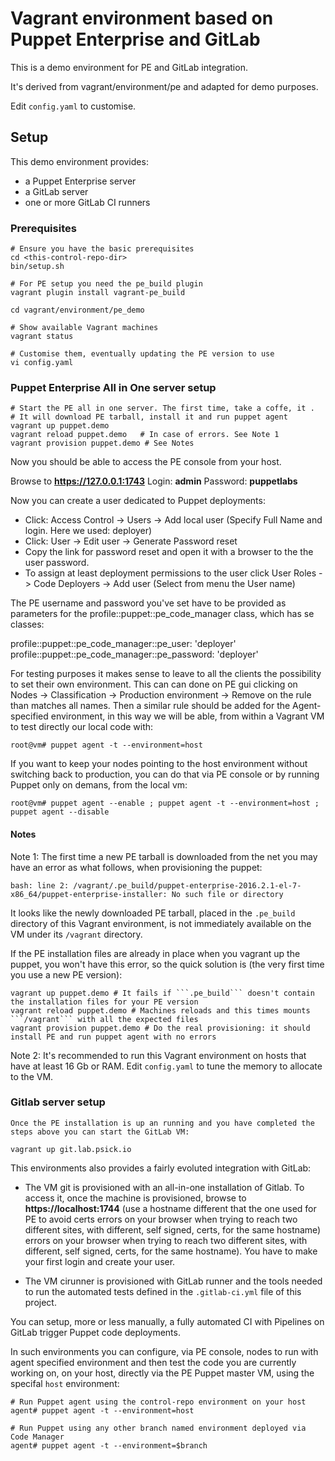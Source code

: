 # Vagrant environment based on Puppet Enterprise and GitLab

This is a demo environment for PE and GitLab integration.

It's derived from vagrant/environment/pe and adapted for demo purposes.

Edit ```config.yaml``` to customise.

## Setup

This demo environment provides:

  - a Puppet Enterprise server
  - a GitLab server
  - one or more GitLab CI runners

### Prerequisites

    # Ensure you have the basic prerequisites
    cd <this-control-repo-dir>
    bin/setup.sh

    # For PE setup you need the pe_build plugin
    vagrant plugin install vagrant-pe_build

    cd vagrant/environment/pe_demo

    # Show available Vagrant machines
    vagrant status

    # Customise them, eventually updating the PE version to use
    vi config.yaml


### Puppet Enterprise All in One server setup

    # Start the PE all in one server. The first time, take a coffe, it .
    # It will download PE tarball, install it and run puppet agent 
    vagrant up puppet.demo
    vagrant reload puppet.demo   # In case of errors. See Note 1
    vagrant provision puppet.demo # See Notes

Now you should be able to access the PE console from your host.

Browse to **https://127.0.0.1:1743**
Login: **admin**
Password: **puppetlabs**

Now you can create a user dedicated to Puppet deployments:

  - Click: Access Control -> Users -> Add local user (Specify Full Name and login. Here we used: deployer)
  - Click: User -> Edit user -> Generate Password reset
  - Copy the link for password reset and open it with a browser to the the user password.
  - To assign at least deployment permissions to the user click User Roles -> Code Deployers -> Add user (Select from menu the User name)

The PE username and password you've set have to be provided as parameters for the profile::puppet::pe_code_manager class, which has se classes:

  profile::puppet::pe_code_manager::pe_user: 'deployer'
  profile::puppet::pe_code_manager::pe_password: 'deployer'

For testing purposes it makes sense to leave to all the clients the possibility to set their own environment.
This can can done on PE gui clicking on Nodes -> Classification -> Production environment -> Remove on the rule than matches all names.
Then a similar rule should be added for the Agent-specified environment, in this way we will be able, from within a Vagrant VM to test directly our local code with:

    root@vm# puppet agent -t --environment=host

If you want to keep your nodes pointing to the host environment without switching back to production, you can do that via PE console or by running Puppet only on demans, from the local vm:

    root@vm# puppet agent --enable ; puppet agent -t --environment=host ; puppet agent --disable


#### Notes

Note 1: The first time a new PE tarball is downloaded from the net you may have an error as what follows, when provisioning the puppet:

    bash: line 2: /vagrant/.pe_build/puppet-enterprise-2016.2.1-el-7-x86_64/puppet-enterprise-installer: No such file or directory

It looks like the newly downloaded PE tarball, placed in the ```.pe_build``` directory of this Vagrant environment, is not immediately available on the VM under its ```/vagrant``` directory.

If the PE installation files are already in place when you vagrant up the puppet, you won't have this error, so the quick solution is (the very first time you use a new PE version):

    vagrant up puppet.demo # It fails if ```.pe_build``` doesn't contain the installation files for your PE version
    vagrant reload puppet.demo # Machines reloads and this times mounts ```/vagrant``` with all the expected files
    vagrant provision puppet.demo # Do the real provisioning: it should install PE and run puppet agent with no errors


Note 2: It's recommended to run this Vagrant environment on hosts that have at least 16 Gb or RAM. Edit ```config.yaml``` to tune the memory to allocate to the VM.


### Gitlab server setup

    Once the PE installation is up an running and you have completed the steps above you can start the GitLab VM:

    vagrant up git.lab.psick.io

This environments also provides a fairly evoluted integration with GitLab:

  - The VM git is provisioned with an all-in-one installation of Gitlab. To access it, once the machine is provisioned, browse to **https://localhost:1744** (use a hostname different that the one used for PE to avoid certs errors on your browser when trying to reach two different sites, with different, self signed, certs, for the same hostname) errors on your browser when trying to reach two different sites, with different, self signed, certs, for the same hostname).
    You have to make your first login and create your user.

  - The VM cirunner is provisioned with GitLab runner and the tools needed to run the automated tests defined in the ```.gitlab-ci.yml``` file of this project.

You can setup, more or less manually, a fully automated CI with Pipelines on GitLab trigger Puppet code deployments.

In such environments you can configure, via PE console, nodes to run with agent specified environment and then test the code you are currently working on, on your host, directly via the PE Puppet master VM, using the specifal ```host``` environment:

    # Run Puppet agent using the control-repo environment on your host
    agent# puppet agent -t --environment=host

    # Run Puppet using any other branch named environment deployed via Code Manager
    agent# puppet agent -t --environment=$branch


